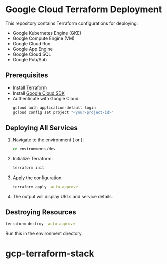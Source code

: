 # Google Cloud Terraform Deployment

This repository contains Terraform configurations for deploying:

- Google Kubernetes Engine (GKE)
- Google Compute Engine (VM)
- Google Cloud Run
- Google App Engine
- Google Cloud SQL
- Google Pub/Sub

## Prerequisites
- Install [Terraform](https://developer.hashicorp.com/terraform/downloads)
- Install [Google Cloud SDK](https://cloud.google.com/sdk/docs/install)
- Authenticate with Google Cloud:
  ```sh
  gcloud auth application-default login
  gcloud config set project "<your-project-id>"
  ```

## Deploying All Services
1. Navigate to the environment ( or ):
   ```sh
   cd environments/dev
   ```
2. Initialize Terraform:
   ```sh
   terraform init
   ```
3. Apply the configuration:
   ```sh
   terraform apply -auto-approve
   ```
4. The output will display URLs and service details.

## Destroying Resources
```sh
terraform destroy -auto-approve
```
Run this in the environment directory.
# gcp-terraform-stack
